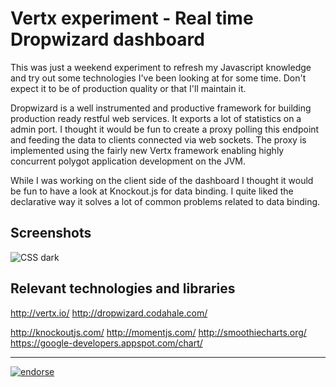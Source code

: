 Vertx experiment - Real time Dropwizard dashboard
=======================================

This was just a weekend experiment to refresh my Javascript knowledge and try out some technologies I've been looking at for some time.
Don't expect it to be of production quality or that I'll maintain it.

Dropwizard is a well instrumented and productive framework for building production ready restful web services. It exports a lot of statistics on a admin port. I thought it would be fun to create a proxy polling this endpoint and feeding the data to clients connected via web sockets. The proxy is implemented using the fairly new Vertx framework enabling highly concurrent polygot application development on the JVM.

While I was working on the client side of the dashboard I thought it would be fun to have a look at Knockout.js for data binding. I quite liked the declarative way it solves a lot of common problems related to data binding.


Screenshots
------------
![CSS dark](https://github.com/kimble/dropwizard-dashboard/raw/master/screenshots/dashboard.png)

Relevant technologies and libraries
-------------------------------------
http://vertx.io/
http://dropwizard.codahale.com/

http://knockoutjs.com/
http://momentjs.com/
http://smoothiecharts.org/
https://google-developers.appspot.com/chart/


-------------------
[![endorse](http://api.coderwall.com/kimble/endorsecount.png)](http://coderwall.com/kimble)